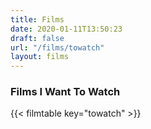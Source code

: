```yaml
---
title: Films
date: 2020-01-11T13:50:23
draft: false
url: "/films/towatch"
layout: films
---
```


### Films I Want To Watch

{{< filmtable key="towatch" >}}
